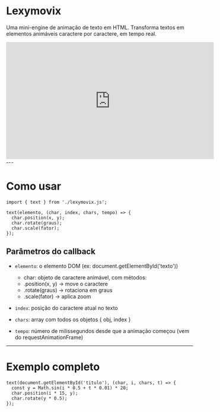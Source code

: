 # Lexymovix

Uma mini-engine de animação de texto em HTML.
Transforma textos em elementos animáveis caractere por caractere, em tempo real.

<iframe width="560" height="315" src="https://www.youtube.com/embed/qRb7g-Ryir8" frameborder="0" allowfullscreen></iframe>
---

# Como usar

```
import { text } from './lexymovix.js';

text(elemento, (char, index, chars, tempo) => {
  char.position(x, y);
  char.rotate(graus);
  char.scale(fator);
});
```

## Parâmetros do callback

- `elemento`: o elemento DOM (ex: document.getElementById('texto'))

  - char: objeto de caractere animável, com métodos:
  - .position(x, y) → move o caractere
  - .rotate(graus) → rotaciona em graus
  - .scale(fator) → aplica zoom


- `index`: posição do caractere atual no texto

- `chars`: array com todos os objetos { obj, index }

- `tempo`: número de milissegundos desde que a animação começou (vem do requestAnimationFrame)



---

# Exemplo completo
```
text(document.getElementById('titulo'), (char, i, chars, t) => {
  const y = Math.sin(i * 0.5 + t * 0.01) * 20;
  char.position(i * 15, y);
  char.rotate(y * 0.5);
});
```